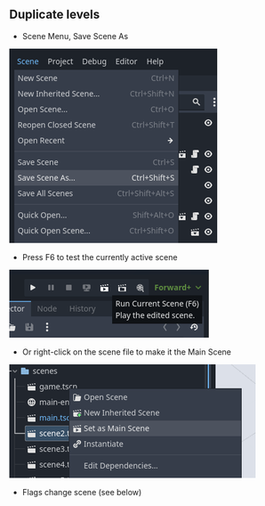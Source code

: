 ## Duplicate levels

* Scene Menu, Save Scene As

![Save Scene As](assets/save_scene_as.png)

* Press F6 to test the currently active scene

![Run Current Scene](assets/run_current_scene.png)

* Or right-click on the scene file to make it the Main Scene

![Set as Main Scene](assets/set_as_main_scene.png)

* Flags change scene (see below)

